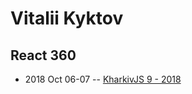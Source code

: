 # Vitalii Kyktov

## React 360
- 2018 Oct 06-07 -- [KharkivJS 9 - 2018](https://www.youtube.com/watch?v=VZFrVDQTgv0)    
